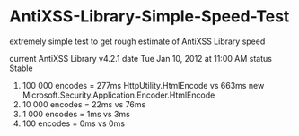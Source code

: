AntiXSS-Library-Simple-Speed-Test
=================================

extremely simple test to get rough estimate of AntiXSS Library speed

current   AntiXSS Library v4.2.1
date	Tue Jan 10, 2012 at 11:00 AM
status	Stable

1) 100 000 encodes = 277ms HttpUtility.HtmlEncode vs 663ms new Microsoft.Security.Application.Encoder.HtmlEncode
2) 10 000 encodes = 22ms vs 76ms
3) 1 000 encodes = 1ms vs 3ms
4) 100 encodes = 0ms vs 0ms
